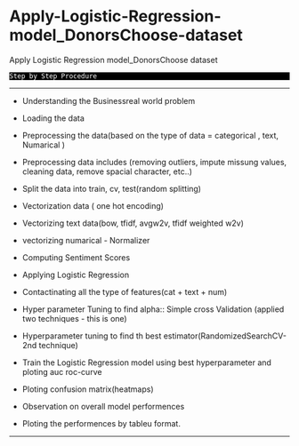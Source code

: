 # Apply-Logistic-Regression-model_DonorsChoose-dataset
Apply Logistic Regression model_DonorsChoose dataset
<p style="background:black">
<code style="background:black;color:white">Step by Step Procedure
</code>
</p>

<hr>

- Understanding the Businessreal world problem

- Loading the data

- Preprocessing the data(based on the type of data = categorical , text, Numarical )

- Preprocessing data includes (removing outliers, impute missung values, cleaning data, remove spacial character, etc..)

- Split the data into train, cv, test(random splitting)

- Vectorization data ( one hot encoding)

- Vectorizing text data(bow, tfidf,  avgw2v, tfidf weighted w2v)

- vectorizing numarical - Normalizer 

- Computing Sentiment Scores

- Applying Logistic Regression

- Contactinating all the type of features(cat + text + num)

- Hyper parameter Tuning to find alpha:: Simple cross Validation (applied two techniques - this is one)

- Hyperparameter tuning to find th best estimator(RandomizedSearchCV- 2nd technique)

- Train the Logistic Regression model using best hyperparameter and ploting auc roc-curve

- Ploting confusion matrix(heatmaps)

- Observation on overall model performences 

- Ploting the performences by tableu format.

<hr>

</code>
</p>
